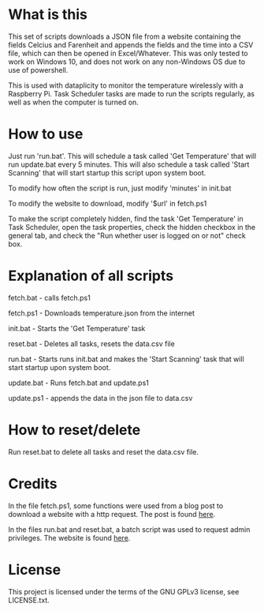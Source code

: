 # What is this
This set of scripts downloads a JSON file from a website containing the fields Celcius and Farenheit and appends 
the fields and the time into a CSV file, which can then be opened in Excel/Whatever. This was only tested
to work on Windows 10, and does not work on any non-Windows OS due to use of powershell. 

This is used with dataplicity to monitor the temperature wirelessly with a Raspberry Pi. 
Task Scheduler tasks are made to run the scripts regularly, as well as when the computer is turned on. 

# How to use
Just run 'run.bat'. This will schedule a task called 'Get Temperature' that will run 
update.bat every 5 minutes. This will also schedule a task called 'Start Scanning' that will 
start startup this script upon system boot. 

To modify how often the script is run, just modify 'minutes' in init.bat
	
To modify the website to download, modify '$url' in fetch.ps1
	
To make the script completely hidden, find the task 'Get Temperature' in Task Scheduler, 
open the task properties, check the hidden checkbox in the general tab, and check the "Run 
whether user is logged on or not" check box.

# Explanation of all scripts
fetch.bat - calls fetch.ps1
	
fetch.ps1 - Downloads temperature.json from the internet
	
init.bat - Starts the 'Get Temperature' task
	
reset.bat - Deletes all tasks, resets the data.csv file
	
run.bat - Starts runs init.bat and makes the 'Start Scanning' task that will start startup 
upon system boot. 
		
update.bat - Runs fetch.bat and update.ps1
	
update.ps1 - appends the data in the json file to data.csv
	

# How to reset/delete
Run reset.bat to delete all tasks and reset the data.csv file.
	
# Credits
In the file fetch.ps1, some functions were used from a blog post to download a website
with a http request. The post is found [here](http://sharpcodenotes.blogspot.com/2013/03/how-to-make-http-request-with-powershell.html).

In the files run.bat and reset.bat, a batch script was used to request admin privileges. 
The website is found [here](https://sites.google.com/site/eneerge/scripts/batchgotadmin).

# License
This project is licensed under the terms of the GNU GPLv3 license, see LICENSE.txt.

	